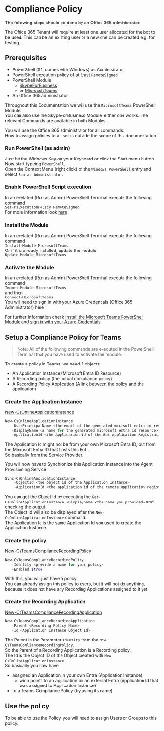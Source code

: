 # Compliance Policy

The following steps should be done by an Office 365 administrator.

The Office 365 Tenant will require at least one user allocated for the bot to be used.
This can be an existing user or a new one can be created e.g. for testing.

## Prerequisites

- PowerShell (5.1, comes with Windows) as Administrator
- PowerShell execution policy of at least `RemoteSigned`
- PowerShell Module
  - [SkypeForBusiness](https://learn.microsoft.com/en-us/powershell/module/skype/?view=skype-ps)
  - or [MicrosoftTeams](https://learn.microsoft.com/en-us/powershell/module/teams/?view=teams-ps)
- An Office 365 administrator

Throughout this Documentation we will use the `MicrosoftTeams` PowerShell Module.  
You can also use the SkypeForBusiness Module, either one works.
The relevant Commands are available in both Modules.

You will use the Office 365 administrator for all commands.  
How to assign policies to a user is outside the scope of this documentation.

### Run PowerShell (as admin)

Just hit the Widnows Key on your Keyboard or click the Start menu button.  
Now start typeing `PowerShell`.  
Open the Context Menu (right click) of the `Windows PowerShell` entry and select `Run as Administrator`.

### Enable PowerShell Script execution

In an evelated (Run as Admin) PowerShell Terminal execute the following command  
`Set-PsExecutionPolicy RemoteSigned`  
For more information look [here](https://learn.microsoft.com/en-us/powershell/module/microsoft.powershell.security/set-executionpolicy?view=powershell-5.1)

### Install the Module

In an evelated (Run as Admin) PowerShell Terminal execute the following command  
`Install-Module MicrosoftTeams`  
Or if it is already installed, update the module  
`Update-Module MicrosoftTeams`

### Activate the Module

In an evelated (Run as Admin) PowerShell Terminal execute the following command  
`Import-Module MicrosoftTeams`  
and then  
`Connect-MicrosoftTeams`  
You will need to sign in with your Azure Credentials (Office 365 Administrator) here

For further Information check [Install the Microsoft Teams PowerShell Module](https://learn.microsoft.com/en-us/microsoftteams/teams-powershell-install#installing-using-the-powershellgallery) and [sign in with your Azure Credentials](https://learn.microsoft.com/en-us/microsoftteams/teams-powershell-install#sign-in)

## Setup a Compliance Policy for Teams

>Note: All of the following commands are executed in the PowerShell Terminal that you have used to Activate the module.

To create a policy in Teams, we need 3 objects.

- An Application Instance (Microsoft Entra ID Resource)
- A Recording policy (the actual compliance policy)
- A Recording Policy Application (A link between the policy and the application)

### Create the Application Instance

[New-CsOnlineApplicationInstance](https://learn.microsoft.com/en-us/powershell/module/skype/new-csonlineapplicationinstance?view=skype-ps)

```powershell
New-CsOnlineApplicationInstance
   -UserPrincipalName <the email of the generated micrsoft entra id resource> `
   -DisplayName <a name for the generated microsoft entra id resource> `
   -ApplicationId <the Application Id of the Bot Application Registration>
```

The Application Id might not be from your own Microsoft Entra ID,
but from the Microsoft Entra ID that hosts this Bot.  
So basically from the Service Provider.

You will now have to Synchronize this Application Instance into the Agent Provisioning Service

```powershell
Sync-CsOnlineApplicationInstance
    -ObjectId <the object id of the Application Instance>
    -ApplicationId <the application id of the remote application registration>
```

You can get the Object Id by executing the `Get-CsOnlineApplicationInstance -Displayname <the name you provided>` and checking the output.  
The Object Id will also be displayed after the `New-CsOnlineApplicationInstance` command.  
The Application Id is the same Application Id you used to create the Application Instance.

### Create the policy

[New-CsTeamsComplianceRecordingPolicy](https://learn.microsoft.com/en-us/powershell/module/skype/new-csteamscompliancerecordingpolicy?view=skype-ps)

```powershell
New-CsTeamsComplianceRecordingPolicy
   -Identity <provide a name for your policy>
   -Enabled $true
```

With this, you will just have a policy.  
You can already assign this policy to users, but it will not do anything,
because it does not have any Recording Applications assigned to it yet.

### Create the Recording Application

[New-CsTeamsComplianceRecordingApplication](https://learn.microsoft.com/en-us/powershell/module/skype/new-csteamscompliancerecordingapplication?view=skype-ps)

```powershell
New-CsTeamsComplianceRecordingApplication
   -Parent <Recording Policy Name>
   -Id <Application Instance Object Id>
```

The Parent is the Parameter `Identity` from the `New-CsTeamsComlianceRecordingPolicy`.  
So the Parent of a Recording Application is a Recording policy.  
The Id is the Object ID of the Object created with `New-CsOnlineApplicationInstance`.  
So basically you now have

- assigned an Application in your own Entra (Application Instance)
  - wich points to an application on an external Entra (Application Id that was assigned to Application Instance)
- to a Teams Compliance Policy (by using its name)

## Use the policy

To be able to use the Policy, you will need to assign Users or Groups to this policy.

